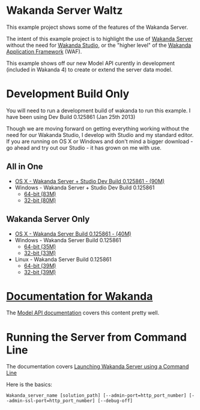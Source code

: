 Wakanda Server Waltz
====================

This example project shows some of the features of the Wakanda Server.

The intent of this example project is to highlight the use of [Wakanda Server](http://www.wakanda.org/features/server) without the need for [Wakanda Studio](http://www.wakanda.org/features/studio), or the "higher level" of the [Wakanda Application Framework](http://www.wakanda.org/features/framework) (WAF).

This example shows off our new Model API curently in development (included in Wakanda 4) to create or extend the server data model. 

Development Build Only
======================

You will need to run a development build of wakanda to run this example.
I have been using Dev Build 0.125861 (Jan 25th 2013)

Though we are moving forward on getting everything working without the need for our Wakanda Studio, I develop with Studio and my standard editor. If you are running on OS X or Windows and don't mind a bigger download - go ahead and try out our Studio - it has grown on me with use.

All in One
----------
* [OS X - Wakanda Server + Studio Dev Build 0.125861 - (90M) ](http://download.wakanda.org/DevChannel/Main/Mac/125861/Wakanda-All-in-One-Dev-125861.zip)
* Windows - Wakanda Server + Studio Dev Build 0.125861
  * [64-bit (83M)](http://download.wakanda.org/DevChannel/Main/Windows/125861/Wakanda-All-in-One-64-Dev-125861.zip)
  * [32-bit (80M)](http://download.wakanda.org/DevChannel/Main/Windows/125861/Wakanda-All-in-One-32-Dev-125861.zip)

Wakanda Server Only
-------------------
* [OS X - Wakanda Server Build 0.125861 - (40M) ](http://download.wakanda.org/DevChannel/Main/Mac/125861/Wakanda-Server-x64.zip)
* Windows - Wakanda Server Build 0.125861
  * [64-bit (35M)](http://download.wakanda.org/DevChannel/Main/Windows/125861/Wakanda-Server-x64.zip)
  * [32-bit (33M)](http://download.wakanda.org/DevChannel/Main/Windows/125861/Wakanda-Server-x32.zip)
* Linux - Wakanda Server Build 0.125861
  * [64-bit (39M)](http://download.wakanda.org/DevChannel/Main/Linux/125861/Wakanda-Server-x64.zip)
  * [32-bit (39M)](http://download.wakanda.org/DevChannel/Main/Linux/125861/Wakanda-Server.zip)

[Documentation for Wakanda](http://doc.wakanda.org)
===================================================

The [Model API documentation](http://doc.wakanda.org/Model/Working-with-the-Model-API.200-975844.en.html) covers this content pretty well.


Running the Server from Command Line
====================================

The documentation covers [Launching Wakanda Server using a Command Line](http://doc.wakanda.org/Wakanda-Server-Administration/Managing-Wakanda-Server/Launching-Wakanda-Server-using-a-Command-Line.300-583228.en.html)

Here is the basics:

	Wakanda_server_name [solution_path] [--admin-port=http_port_number] [--admin-ssl-port=http_port_number] [--debug-off]















